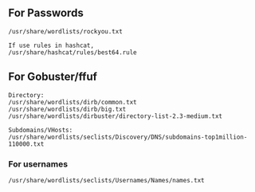 ## For Passwords
```
/usr/share/wordlists/rockyou.txt

If use rules in hashcat,
/usr/share/hashcat/rules/best64.rule
```
## For Gobuster/ffuf
```
Directory:
/usr/share/wordlists/dirb/common.txt 
/usr/share/wordlists/dirb/big.txt 
/usr/share/wordlists/dirbuster/directory-list-2.3-medium.txt

Subdomains/VHosts:
/usr/share/wordlists/seclists/Discovery/DNS/subdomains-top1million-110000.txt 
```
### For usernames
```
/usr/share/wordlists/seclists/Usernames/Names/names.txt
```